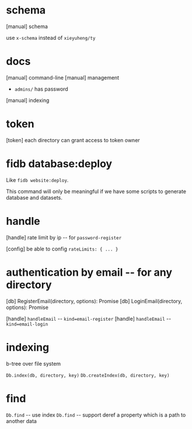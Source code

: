 # schema

[manual] schema

use `x-schema` instead of `xieyuheng/ty`

# docs

[manual] command-line
[manual] management

- `admins/` has password

[manual] indexing

# token

[token] each directory can grant access to token owner

# fidb database:deploy

Like `fidb website:deploy`.

This command will only be meaningful
if we have some scripts to generate database and datasets.

# handle

[handle] rate limit by ip -- for `password-register`

[config] be able to config `rateLimits: { ... }`

# authentication by email -- for any directory

[db] RegisterEmail(directory, options): Promise<void>
[db] LoginEmail(directory, options): Promise<Token>

[handle] `handleEmail` -- `kind=email-register`
[handle] `handleEmail` -- `kind=email-login`

# indexing

b-tree over file system

`Db.index(db, directory, key)`
`Db.createIndex(db, directory, key)`

# find

`Db.find` -- use index
`Db.find` -- support deref a property which is a path to another data
